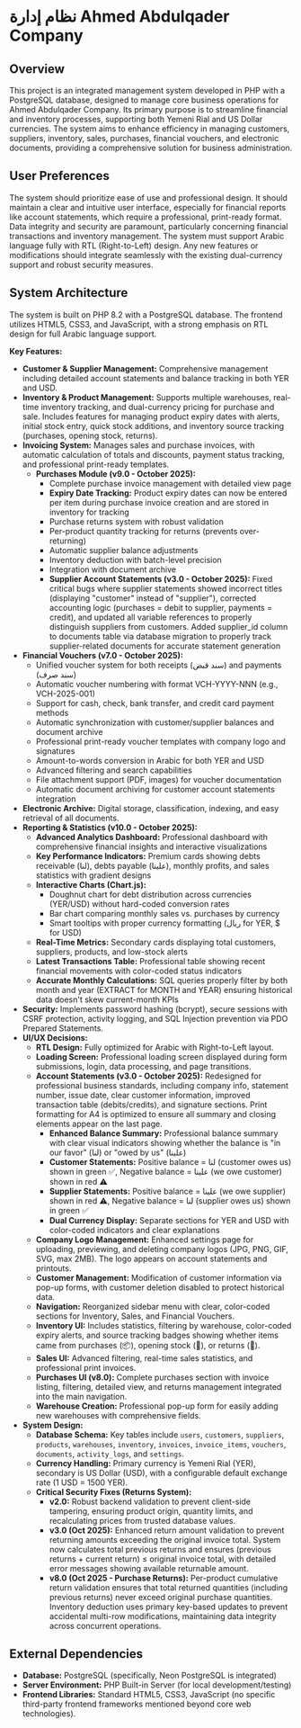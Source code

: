 # نظام إدارة Ahmed Abdulqader Company

## Overview
This project is an integrated management system developed in PHP with a PostgreSQL database, designed to manage core business operations for Ahmed Abdulqader Company. Its primary purpose is to streamline financial and inventory processes, supporting both Yemeni Rial and US Dollar currencies. The system aims to enhance efficiency in managing customers, suppliers, inventory, sales, purchases, financial vouchers, and electronic documents, providing a comprehensive solution for business administration.

## User Preferences
The system should prioritize ease of use and professional design. It should maintain a clear and intuitive user interface, especially for financial reports like account statements, which require a professional, print-ready format. Data integrity and security are paramount, particularly concerning financial transactions and inventory management. The system must support Arabic language fully with RTL (Right-to-Left) design. Any new features or modifications should integrate seamlessly with the existing dual-currency support and robust security measures.

## System Architecture
The system is built on PHP 8.2 with a PostgreSQL database. The frontend utilizes HTML5, CSS3, and JavaScript, with a strong emphasis on RTL design for full Arabic language support.

**Key Features:**

*   **Customer & Supplier Management:** Comprehensive management including detailed account statements and balance tracking in both YER and USD.
*   **Inventory & Product Management:** Supports multiple warehouses, real-time inventory tracking, and dual-currency pricing for purchase and sale. Includes features for managing product expiry dates with alerts, initial stock entry, quick stock additions, and inventory source tracking (purchases, opening stock, returns).
*   **Invoicing System:** Manages sales and purchase invoices, with automatic calculation of totals and discounts, payment status tracking, and professional print-ready templates.
    *   **Purchases Module (v9.0 - October 2025):**
        *   Complete purchase invoice management with detailed view page
        *   **Expiry Date Tracking:** Product expiry dates can now be entered per item during purchase invoice creation and are stored in inventory for tracking
        *   Purchase returns system with robust validation
        *   Per-product quantity tracking for returns (prevents over-returning)
        *   Automatic supplier balance adjustments
        *   Inventory deduction with batch-level precision
        *   Integration with document archive
        *   **Supplier Account Statements (v3.0 - October 2025):** Fixed critical bugs where supplier statements showed incorrect titles (displaying "customer" instead of "supplier"), corrected accounting logic (purchases = debit to supplier, payments = credit), and updated all variable references to properly distinguish suppliers from customers. Added supplier_id column to documents table via database migration to properly track supplier-related documents for accurate statement generation
*   **Financial Vouchers (v7.0 - October 2025):** 
    *   Unified voucher system for both receipts (سند قبض) and payments (سند صرف)
    *   Automatic voucher numbering with format VCH-YYYY-NNN (e.g., VCH-2025-001)
    *   Support for cash, check, bank transfer, and credit card payment methods
    *   Automatic synchronization with customer/supplier balances and document archive
    *   Professional print-ready voucher templates with company logo and signatures
    *   Amount-to-words conversion in Arabic for both YER and USD
    *   Advanced filtering and search capabilities
    *   File attachment support (PDF, images) for voucher documentation
    *   Automatic document archiving for customer account statements integration
*   **Electronic Archive:** Digital storage, classification, indexing, and easy retrieval of all documents.
*   **Reporting & Statistics (v10.0 - October 2025):** 
    *   **Advanced Analytics Dashboard:** Professional dashboard with comprehensive financial insights and interactive visualizations
    *   **Key Performance Indicators:** Premium cards showing debts receivable (لنا), debts payable (علينا), monthly profits, and sales statistics with gradient designs
    *   **Interactive Charts (Chart.js):** 
        *   Doughnut chart for debt distribution across currencies (YER/USD) without hard-coded conversion rates
        *   Bar chart comparing monthly sales vs. purchases by currency
        *   Smart tooltips with proper currency formatting (ريال for YER, $ for USD)
    *   **Real-Time Metrics:** Secondary cards displaying total customers, suppliers, products, and low-stock alerts
    *   **Latest Transactions Table:** Professional table showing recent financial movements with color-coded status indicators
    *   **Accurate Monthly Calculations:** SQL queries properly filter by both month and year (EXTRACT for MONTH and YEAR) ensuring historical data doesn't skew current-month KPIs
*   **Security:** Implements password hashing (bcrypt), secure sessions with CSRF protection, activity logging, and SQL Injection prevention via PDO Prepared Statements.
*   **UI/UX Decisions:**
    *   **RTL Design:** Fully optimized for Arabic with Right-to-Left layout.
    *   **Loading Screen:** Professional loading screen displayed during form submissions, login, data processing, and page transitions.
    *   **Account Statements (v3.0 - October 2025):** Redesigned for professional business standards, including company info, statement number, issue date, clear customer information, improved transaction table (debits/credits), and signature sections. Print formatting for A4 is optimized to ensure all summary and closing elements appear on the last page.
        *   **Enhanced Balance Summary:** Professional balance summary with clear visual indicators showing whether the balance is "in our favor" (لنا) or "owed by us" (علينا)
        *   **Customer Statements:** Positive balance = لنا (customer owes us) shown in green ✅, Negative balance = علينا (we owe customer) shown in red ⚠️
        *   **Supplier Statements:** Positive balance = علينا (we owe supplier) shown in red ⚠️, Negative balance = لنا (supplier owes us) shown in green ✅
        *   **Dual Currency Display:** Separate sections for YER and USD with color-coded indicators and clear explanations
    *   **Company Logo Management:** Enhanced settings page for uploading, previewing, and deleting company logos (JPG, PNG, GIF, SVG, max 2MB). The logo appears on account statements and printouts.
    *   **Customer Management:** Modification of customer information via pop-up forms, with customer deletion disabled to protect historical data.
    *   **Navigation:** Reorganized sidebar menu with clear, color-coded sections for Inventory, Sales, and Financial Vouchers.
    *   **Inventory UI:** Includes statistics, filtering by warehouse, color-coded expiry alerts, and source tracking badges showing whether items came from purchases (📦), opening stock (📝), or returns (🔄).
    *   **Sales UI:** Advanced filtering, real-time sales statistics, and professional print invoices.
    *   **Purchases UI (v8.0):** Complete purchases section with invoice listing, filtering, detailed view, and returns management integrated into the main navigation.
    *   **Warehouse Creation:** Professional pop-up form for easily adding new warehouses with comprehensive fields.
*   **System Design:**
    *   **Database Schema:** Key tables include `users`, `customers`, `suppliers`, `products`, `warehouses`, `inventory`, `invoices`, `invoice_items`, `vouchers`, `documents`, `activity_logs`, and `settings`.
    *   **Currency Handling:** Primary currency is Yemeni Rial (YER), secondary is US Dollar (USD), with a configurable default exchange rate (1 USD = 1500 YER).
    *   **Critical Security Fixes (Returns System):** 
        *   **v2.0:** Robust backend validation to prevent client-side tampering, ensuring product origin, quantity limits, and recalculating prices from trusted database values.
        *   **v3.0 (Oct 2025):** Enhanced return amount validation to prevent returning amounts exceeding the original invoice total. System now calculates total previous returns and ensures (previous returns + current return) ≤ original invoice total, with detailed error messages showing available returnable amount.
        *   **v8.0 (Oct 2025 - Purchase Returns):** Per-product cumulative return validation ensures that total returned quantities (including previous returns) never exceed original purchase quantities. Inventory deduction uses primary key-based updates to prevent accidental multi-row modifications, maintaining data integrity across concurrent operations.

## External Dependencies
*   **Database:** PostgreSQL (specifically, Neon PostgreSQL is integrated)
*   **Server Environment:** PHP Built-in Server (for local development/testing)
*   **Frontend Libraries:** Standard HTML5, CSS3, JavaScript (no specific third-party frontend frameworks mentioned beyond core web technologies).